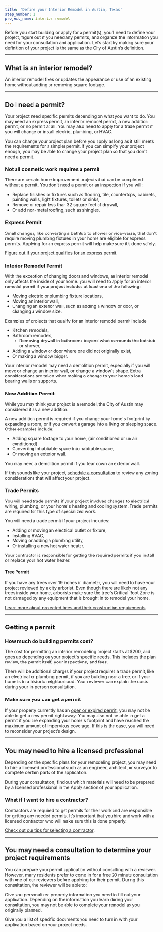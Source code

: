 ```yaml
---
title: 'Define your Interior Remodel in Austin, Texas'
step_number: 1
project_name: interior remodel
---
```



Before you start building or apply for a permit(s), you'll need to define your project, figure out if you need any permits, and organize the information you need for your consultation and application. Let’s start by making sure your definition of your project is the same as the City of Austin’s definition.

---

## What is an interior remodel?

An interior remodel fixes or updates the appearance or use of an existing home without adding or removing square footage.

---

## Do I need a permit?

Your project need specific permits depending on what you want to do. You may need an express permit, an interior remodel permit, a new addition permit, or no permit at all. You may also need to apply for a trade permit if you will change or install electric, plumbing, or HVAC.

You can change your project plan before you apply as long as it still meets the requirements for a simpler permit. If you can simplify your project enough, you may be able to change your project plan so that you don't need a permit.&nbsp;&nbsp;

### Not all cosmetic work requires a permit

There are certain home improvement projects that can be completed without a permit. You don’t need a permit or an inspection if you will:

* Replace finishes or fixtures such as flooring, tile, countertops, cabinets, painting walls, light fixtures, toilets or sinks,
* Remove or repair less than 32 square feet of drywall,
* Or add non-metal roofing, such as shingles.

### Express Permit

Small changes, like converting a bathtub to shower or vice-versa, that don't require moving plumbing fixtures in your home are eligible for express permits. Applying for an express permit will help make sure it’s done safely.

[Figure out if your project qualifies for an express permit](/residential-toolkit/express-permits/).

### Interior Remodel Permit

With the exception of changing doors and windows, an interior remodel only affects the inside of your home. you will need to apply for an interior remodel permit if your project includes at least one of the following:

* Moving electric or plumbing fixture locations,
* Moving an interior wall,
* Changing an exterior wall, such as adding a window or door, or changing a window size.

Examples of projects that qualify for an interior remodel permit include:

* Kitchen remodels,
* Bathroom remodels,
  * Removing drywall in bathrooms beyond what surrounds the bathtub or shower,
* Adding a window or door where one did not originally exist,
* Or making a window bigger.

Your interior remodel may need a demolition permit, especially if you will move or change an interior wall, or change a window's shape. Extra considerations are taken when making a change to your home's load-bearing walls or supports.

### New Addition Permit

While you may think your project is a remodel, the City of Austin may considered it as a new addition.

A new addition permit is required if you change your home's footprint by expanding a room, or if you convert a garage into a living or sleeping space. Other examples include:

* Adding square footage to your home, (air conditioned or un air conditioned)&nbsp;
* Converting inhabitable space into habitable space,
* Or moving an exterior wall.

You may need a demolition permit if you tear down an exterior wall.&nbsp;

If this sounds like your project, [schedule a consultation](/projects/interior-remodel/consult/) to review any zoning considerations that will affect your project.

### Trade Permits

You will need trade permits if your project involves changes to electrical wiring, plumbing, or your home's heating and cooling system. Trade permits are required for this type of specialized work.

You will need a trade permit if your project includes:

* Adding or moving an electrical outlet or fixture,
* Installing HVAC,
* Moving or adding a plumbing utility,
* Or installing a new hot water heater.

Your contractor is responsible for getting the required permits if you install or replace your hot water heater.

#### Tree Permit

If you have any trees over 19 inches in diameter, you will need to have your project reviewed by a city arborist. Even though there are likely not any trees inside your home, arborists make sure the tree's Critical Root Zone is not damaged by any equipment that is brought in to remodel your home.

[Learn more about protected trees and their construction requirements](/residential-toolkit/building-near-a-tree/).

---

## Getting a permit

### How much do building permits cost?

The cost for permitting an interior remodeling project starts at $200, and goes up depending on your project's specific needs. This includes the plan review, the permit itself, your inspections, and fees.

There will be additional charges if your project requires a trade permit, like an electrical or plumbing permit, if you are building near a tree, or if your home is in a historic neighborhood. Your reviewer can explain the costs during your in-person consultation.

### Make sure you can get a permit

If your property currently has an [open or expired permit](/residential-toolkit/can-i-get-a-permit/), you may not be able to get a new permit right away. You may also not be able to get a permit if you are expanding your home's footprint and have reached the maximum amount of impervious coverage. If this is the case, you will need to reconsider your project’s design.

---

## You may need to hire a licensed professional

Depending on the specific plans for your remodeling project, you may need to hire a licensed professional such as an engineer, architect, or surveyor to complete certain parts of the application.

During your consultation, find out which materials will need to be prepared by a licensed professional in the Apply section of your application.&nbsp;

### What if I want to hire a contractor?

Contractors are required to get permits for their work and are responsible for getting any needed permits. It’s important that you hire and work with a licensed contractor who will make sure this is done properly.

[Check out our tips for selecting a contractor](http://www.austintexas.gov/page/how-select-contractor).

---

## You may need a consultation to determine your project requirements

You can prepare your permit application without consulting with a reviewer. However, many residents prefer to come in for a free 20 minute consultation with one of our reviewers before applying for their permit. During this consultation, the reviewer will be able to:

Give you personalized property information you need to fill out your application. Depending on the information you learn during your consultation, you may not be able to complete your remodel as you originally planned.

Give you a list of specific documents you need to turn in with your application based on your project needs.
